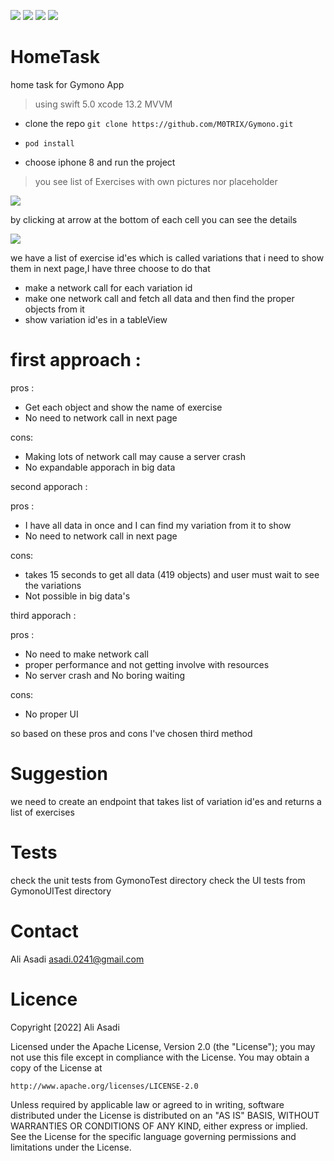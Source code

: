 <img src="https://img.shields.io/github/issues/M0TRIX/Gymono"> <img src="https://img.shields.io/github/forks/M0TRIX/Gymono"> <img src="https://img.shields.io/github/stars/M0TRIX/Gymono"> <img src="https://img.shields.io/github/license/M0TRIX/Gymono">

# HomeTask
home task for Gymono App

> using swift 5.0
> xcode 13.2
> MVVM

- clone the repo
``` git clone https://github.com/M0TRIX/Gymono.git ```

- ``` pod install ```

- choose iphone 8 and run the project
> you see list of Exercises with own pictures nor placeholder

<img src="https://github.com/M0TRIX/Gymono/blob/main/Gymono1.png">

by clicking at arrow at the bottom of each cell you can see the details

<img src="https://github.com/M0TRIX/Gymono/blob/main/gymono2.png">

we have a list of exercise id'es which is called variations that i need to show them in next page,I have three choose to do that

- make a network call for each variation id
- make one network call and fetch all data and then find the proper objects from it
- show variation id'es in a tableView

# first approach :

pros :
- Get each object and show the name of exercise
- No need to network call in next page

cons:
- Making lots of network call may cause a server crash
- No expandable apporach in big data

second apporach :

pros :
- I have all data in once and I can find my variation from it to show
- No need to network call in next page

cons:
- takes 15 seconds to get all data (419 objects) and user must wait to see the variations
- Not possible in big data's


third apporach :

pros :
- No need to make network call
- proper performance and not getting involve with resources
- No server crash and No boring waiting

cons:

- No proper UI

so based on these pros and cons I've chosen third method

# Suggestion

we need to create an endpoint that takes list of variation id'es and returns a list of exercises

# Tests

check the unit tests from GymonoTest directory
check the UI tests from GymonoUITest directory

# Contact

Ali Asadi  asadi.0241@gmail.com

# Licence

Copyright [2022] Ali Asadi

Licensed under the Apache License, Version 2.0 (the "License");
you may not use this file except in compliance with the License.
You may obtain a copy of the License at

    http://www.apache.org/licenses/LICENSE-2.0

Unless required by applicable law or agreed to in writing, software
distributed under the License is distributed on an "AS IS" BASIS,
WITHOUT WARRANTIES OR CONDITIONS OF ANY KIND, either express or implied.
See the License for the specific language governing permissions and
limitations under the License.
